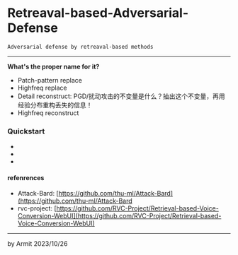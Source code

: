 # Retreaval-based-Adversarial-Defense

    Adversarial defense by retreaval-based methods

----

**What's the proper name for it?**

- Patch-pattern replace
- Highfreq replace
- Detail reconstruct: PGD/扰动攻击的不变量是什么？抽出这个不变量，再用经验分布重构丢失的信息！
- Highfreq reconstruct


### Quickstart

  - 
  - 
  - 

#### refenrences

- Attack-Bard: [https://github.com/thu-ml/Attack-Bard](https://github.com/thu-ml/Attack-Bard
- rvc-project: [https://github.com/RVC-Project/Retrieval-based-Voice-Conversion-WebUI](https://github.com/RVC-Project/Retrieval-based-Voice-Conversion-WebUI)

----
by Armit
2023/10/26
